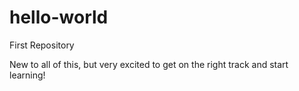 # hello-world
First Repository 

New to all of this, but very excited to get on the right track and start learning!
